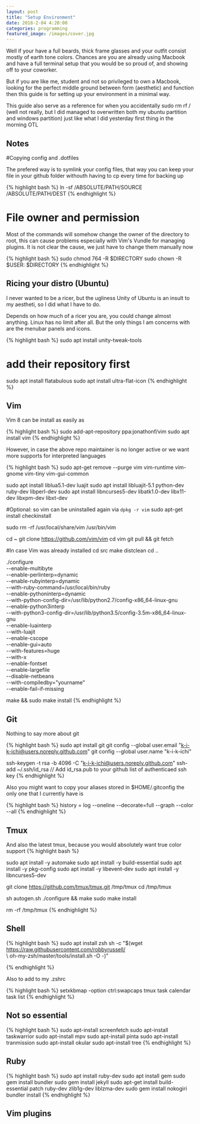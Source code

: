 ```yaml
---
layout: post
title: "Setup Environment"
date: 2018-2-04 4:20:00
categories: programming
featured_image: /images/cover.jpg
---
```


Well if your have a full beards, thick frame glasses
and your outfit consist mostly of earth tone colors.
Chances are you are already using Macbook and have a full terminal setup
that you would be so proud of, and showing off to your coworker.


But if you are like me, student and not so privileged to own a Macbook,
looking for the perfect middle ground between form (aesthetic) and function
then this guide is for setting up your environment in a minimal way.


This guide also serve as a reference for when you accidentally sudo rm rf /
(well not really, but I did managed to overwritten both my ubuntu partition
and windows partition) just like what I did yesterday first thing in the morning OTL

## Notes

#Copying config and .dotfiles

The prefered way is to symlink your config files, that way you can keep your file
in your github folder withouth having to cp every time for backing up

{% highlight bash %}
ln -sf /ABSOLUTE/PATH/SOURCE /ABSOLUTE/PATH/DEST
{% endhighlight %}

# File owner and permission

Most of the commands will somehow change the owner of the directory to root, this can
cause problems especially with Vim's Vundle for managing plugins.
It is not clear the cause, we just have to change them manually now

{% highlight bash %}
sudo chmod 764 -R $DIRECTORY
sudo chown -R $USER: $DIRECTORY
{% endhighlight %}

## Ricing your distro (Ubuntu)

I never wanted to be a ricer, but the ugliness Unity of Ubuntu is an insult
to my aestheti, so I did what I have to do.


Depends on how much of a ricer you are, you could change almost anything. Linux
has no limit after all. But the only things I am concerns with are the menubar
panels and icons.

{% highlight bash %}
sudo apt install unity-tweak-tools
# add their repository first
sudo apt install flatabulous
sudo apt install ultra-flat-icon
{% endhighlight %}


## Vim

Vim 8 can be install as easily as

{% highlight bash %}
sudo add-apt-repository ppa:jonathonf/vim
sudo apt install vim
{% endhighlight %}



However, in case the above repo maintainer is no longer active or we want more
supports for interpreted languages

{% highlight bash %}
sudo apt-get remove --purge vim vim-runtime vim-gnome vim-tiny vim-gui-common

sudo apt install liblua5.1-dev luajit
sudo apt install libluajit-5.1 python-dev ruby-dev libperl-dev
sudo apt install libncurses5-dev libatk1.0-dev libx11-dev libxpm-dev libxt-dev

#Optional: so vim can be uninstalled again via `dpkg -r vim`
sudo apt-get install checkinstall

sudo rm -rf /usr/local/share/vim /usr/bin/vim

cd ~
git clone https://github.com/vim/vim
cd vim
git pull && git fetch

#In case Vim was already installed
cd src
make distclean
cd ..

./configure \
--enable-multibyte \
--enable-perlinterp=dynamic \
--enable-rubyinterp=dynamic \
--with-ruby-command=/usr/local/bin/ruby \
--enable-pythoninterp=dynamic \
--with-python-config-dir=/usr/lib/python2.7/config-x86_64-linux-gnu \
--enable-python3interp \
--with-python3-config-dir=/usr/lib/python3.5/config-3.5m-x86_64-linux-gnu \
--enable-luainterp \
--with-luajit \
--enable-cscope \
--enable-gui=auto \
--with-features=huge \
--with-x \
--enable-fontset \
--enable-largefile \
--disable-netbeans \
--with-compiledby="yourname" \
--enable-fail-if-missing

make && sudo make install
{% endhighlight %}

## Git

Nothing to say more about git

{% highlight bash %}
sudo apt install git
git config --global user.email "k-i-k-ichi@users.noreply.github.com"
git config --global user.name "k-i-k-ichi"

ssh-keygen -t rsa -b 4096 -C "k-i-k-ichi@users.noreply.github.com"
ssh-add ~/.ssh/id_rsa
// Add id_rsa.pub to your github list of authenticaed ssh key
{% endhighlight %}


Also you might want to copy your aliases stored in $HOME/.gitconfig
the only one that I currently have is

{% highlight bash %}
history = log --oneline --decorate=full --graph --color --all
{% endhighlight %}

## Tmux

And also the latest tmux, because you would absolutely want true color support
{% highlight bash %}

sudo apt install -y automake
sudo apt install -y build-essential
sudo apt install -y pkg-config
sudo apt install -y libevent-dev
sudo apt install -y libncurses5-dev


git clone https://github.com/tmux/tmux.git /tmp/tmux
cd /tmp/tmux

sh autogen.sh
./configure && make
sudo make install

rm -rf /tmp/tmux
{% endhighlight %}


## Shell

{% highlight bash %}
sudo apt install zsh
sh -c "$(wget https://raw.githubusercontent.com/robbyrussell/ \
                      \ oh-my-zsh/master/tools/install.sh -O -)"

{% endhighlight %}

Also to add to my .zshrc

{% highlight bash %}
setxkbmap -option ctrl:swapcaps
tmux
task calendar
task list
{% endhighlight %}

## Not so essential

{% highlight bash %}
sudo apt-install screenfetch
sudo apt-install taskwarrior
sudo apt-install mpv
sudo apt-install pinta
sudo apt-install tranmission
sudo apt-install okular
sudo apt-install tree
{% endhighlight %}

## Ruby

{% highlight bash %}
sudo apt install ruby-dev
sudo apt install gem
sudo gem install bundler
sudo gem install jekyll
sudo apt-get install build-essential patch ruby-dev zlib1g-dev liblzma-dev
sudo gem install nokogiri
bundler install
{% endhighlight %}

## Vim plugins

